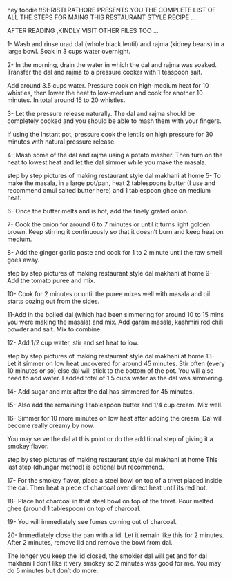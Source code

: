 hey foodie !!SHRISTI RATHORE PRESENTS YOU THE COMPLETE LIST OF ALL THE STEPS FOR MAING THIS RESTAURANT STYLE RECIPE ...

AFTER READING ,KINDLY VISIT OTHER FILES TOO ...

1- Wash and rinse urad dal (whole black lentil) and rajma (kidney beans) in a large bowl. Soak in 3 cups water overnight.

2- In the morning, drain the water in which the dal and rajma was soaked. Transfer the dal and rajma to a pressure cooker with 1 teaspoon salt.

Add around 3.5 cups water. Pressure cook on high-medium heat for 10 whistles, then lower the heat to low-medium and cook for another 10 minutes. In total around 15 to 20 whistles.

3- Let the pressure release naturally. The dal and rajma should be completely cooked and you should be able to mash them with your fingers.

If using the Instant pot, pressure cook the lentils on high pressure for 30 minutes with natural pressure release.

4- Mash some of the dal and rajma using a potato masher. Then turn on the heat to lowest heat and let the dal simmer while you make the masala.

step by step pictures of making restaurant style dal makhani at home
5- To make the masala, in a large pot/pan, heat 2 tablespoons butter  (I use and recommend amul salted butter here) and 1 tablespoon ghee on medium heat.

6- Once the butter melts and is hot, add the finely grated onion.

7- Cook the onion for around 6 to 7 minutes or until it turns light golden brown. Keep stirring it continuously so that it doesn’t burn and keep heat on medium.

8- Add the ginger garlic paste and cook for 1 to 2 minute until the raw smell goes away.

step by step pictures of making restaurant style dal makhani at home
9- Add the tomato puree and mix.

10- Cook for 2 minutes or until the puree mixes well with masala and oil starts oozing out from the sides.

11-Add in the boiled dal (which had been simmering for around 10 to 15 mins you were making the masala) and mix. Add garam masala, kashmiri red chili powder and salt. Mix to combine.

12- Add 1/2 cup water, stir and set heat to low.

step by step pictures of making restaurant style dal makhani at home
13- Let it simmer on low heat uncovered for around 45 minutes. Stir often (every 10 minutes or so) else dal will stick to the bottom of the pot. You will also need to add water. I added total of 1.5 cups water as the dal was simmering.

14- Add sugar and mix after the dal has simmered for 45 minutes.

15- Also add the remaining 1 tablespoon butter and 1/4 cup cream. Mix well.

16- Simmer for 10 more minutes on low heat after adding the cream. Dal will become really creamy by now.

You may serve the dal at this point or do the additional step of giving it a smokey flavor.

step by step pictures of making restaurant style dal makhani at home
This last step (dhungar method) is optional but recommend.

17- For the smokey flavor, place a steel bowl on top of a trivet placed inside the dal. Then heat a piece of charcoal over direct heat until its red hot.

18- Place hot charcoal in that steel bowl on top of the trivet. Pour melted ghee (around 1 tablespoon) on top of charcoal.

19- You will immediately see fumes coming out of charcoal.

20- Immediately close the pan with a lid. Let it remain like this for 2 minutes. After 2 minutes, remove lid and remove the bowl from dal.

The longer you keep the lid closed, the smokier dal will get and for dal makhani I don’t like it very smokey so 2 minutes was good for me. You may do 5 minutes but don’t do more.